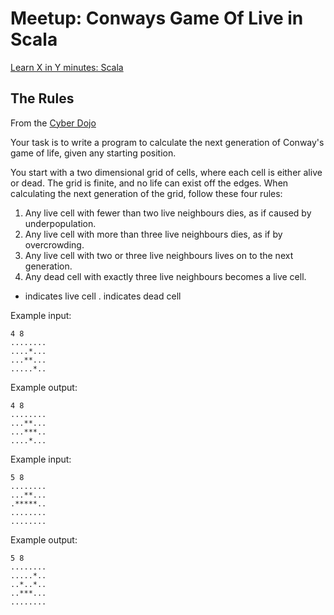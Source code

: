Meetup: Conways Game Of Live in Scala
=====================================

[Learn X in Y minutes: Scala](https://learnxinyminutes.com/docs/scala/)

The Rules
---------

From the [Cyber Dojo](https://cyber-dojo.org/)

Your task is to write a program to calculate the next generation of Conway's game of life, given any starting position.

You start with a two dimensional grid of cells, where each cell is either alive or dead. The grid is finite, and no life can exist off the edges. When calculating the next generation of the grid, follow these four rules:

1. Any live cell with fewer than two live neighbours dies, as if caused by underpopulation.
2. Any live cell with more than three live neighbours dies, as if by overcrowding.
3. Any live cell with two or three live neighbours lives on to the next generation.
4. Any dead cell with exactly three live neighbours becomes a live cell.

* indicates live cell
. indicates dead cell

Example input:
```
4 8
........
....*...
...**...
.....*..
```

Example output:
```
4 8
........
...**...
...***..
....*...
```

Example input:
```
5 8
........
...**...
.*****..
........
........
```

Example output:
```
5 8
........
.....*..
..*..*..
..***...
........
```
